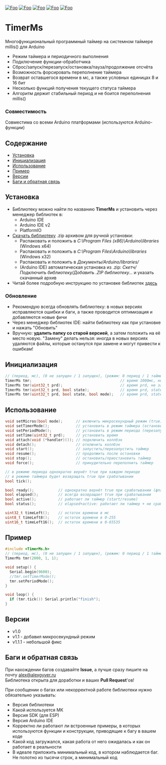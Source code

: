 [![Foo](https://img.shields.io/badge/Version-1.1-brightgreen.svg?style=flat-square)](#versions)
[![Foo](https://img.shields.io/badge/Website-AlexGyver.ru-blue.svg?style=flat-square)](https://alexgyver.ru/)
[![Foo](https://img.shields.io/badge/%E2%82%BD$%E2%82%AC%20%D0%9D%D0%B0%20%D0%BF%D0%B8%D0%B2%D0%BE-%D1%81%20%D1%80%D1%8B%D0%B1%D0%BA%D0%BE%D0%B9-orange.svg?style=flat-square)](https://alexgyver.ru/support_alex/)
[![Foo](https://img.shields.io/badge/README-ENGLISH-blueviolet.svg?style=flat-square)](https://github-com.translate.goog/GyverLibs/TimerMs?_x_tr_sl=ru&_x_tr_tl=en) 
[![Foo](https://img.shields.io/badge/ПОДПИСАТЬСЯ-НА%20ОБНОВЛЕНИЯ-brightgreen.svg?style=social&logo=telegram&color=blue)](https://t.me/GyverLibs)


# TimerMs
Многофункциональный программный таймер на системном таймере millis() для Arduino
- Режим таймера и периодичного выполнения
- Подключение функции-обработчика
- Сброс/запуск/перезапуск/остановка/пауза/продолжение отсчёта
- Возможность форсировать переполнение таймера
- Возврат оставшегося времени в мс, а также условных единицах 8 и 16 бит
- Несколько функций получения текущего статуса таймера
- Алгоритм держит стабильный период и не боится переполнения millis()

### Совместимость
Совместима со всеми Arduino платформами (используются Arduino-функции)

## Содержание
- [Установка](#install)
- [Инициализация](#init)
- [Использование](#usage)
- [Пример](#example)
- [Версии](#versions)
- [Баги и обратная связь](#feedback)

<a id="install"></a>
## Установка
- Библиотеку можно найти по названию **TimerMs** и установить через менеджер библиотек в:
    - Arduino IDE
    - Arduino IDE v2
    - PlatformIO
- [Скачать библиотеку](https://github.com/GyverLibs/TimerMs/archive/refs/heads/main.zip) .zip архивом для ручной установки:
    - Распаковать и положить в *C:\Program Files (x86)\Arduino\libraries* (Windows x64)
    - Распаковать и положить в *C:\Program Files\Arduino\libraries* (Windows x32)
    - Распаковать и положить в *Документы/Arduino/libraries/*
    - (Arduino IDE) автоматическая установка из .zip: *Скетч/Подключить библиотеку/Добавить .ZIP библиотеку…* и указать скачанный архив
- Читай более подробную инструкцию по установке библиотек [здесь](https://alexgyver.ru/arduino-first/#%D0%A3%D1%81%D1%82%D0%B0%D0%BD%D0%BE%D0%B2%D0%BA%D0%B0_%D0%B1%D0%B8%D0%B1%D0%BB%D0%B8%D0%BE%D1%82%D0%B5%D0%BA)
### Обновление
- Рекомендую всегда обновлять библиотеку: в новых версиях исправляются ошибки и баги, а также проводится оптимизация и добавляются новые фичи
- Через менеджер библиотек IDE: найти библиотеку как при установке и нажать "Обновить"
- Вручную: **удалить папку со старой версией**, а затем положить на её место новую. "Замену" делать нельзя: иногда в новых версиях удаляются файлы, которые останутся при замене и могут привести к ошибкам!


<a id="init"></a>
## Инициализация
```cpp
// (период, мс), (0 не запущен / 1 запущен), (режим: 0 период / 1 таймер)
TimerMs tmr;                                        // время 1000мс, не запущен, режим периода
TimerMs tmr(uint32_t prd);                          // время prd, не запущен, режим периода
TimerMs tmr(uint32_t prd, bool state);              // время prd, state статус, режим периода
TimerMs tmr(uint32_t prd, bool state, bool mode);   // время prd, state статус, mode: 0 период / 1 таймер
```

<a id="usage"></a>
## Использование
```cpp
void setMicros(bool mode);      // включить микросекундный режим (true)
void setTimerMode();            // установить в режим таймера (остановится после срабатывания)
void setPeriodMode();  			// установить в режим периода (перезапустится после срабатывания)
void setTime(uint32_t prd);     // установить время
void attach(void (*handler)()); // подключить коллбэк
void detach();                  // отключить коллбэк
void start();                   // запустить/перезапустить таймер
void resume();                  // продолжить после остановки
void stop();                    // остановить/приостановить таймер
void force();                   // принудительно переполнить таймер

// в режиме периода однократно вернёт true при каждом периоде
// в режиме таймера будет возвращать true при срабатывании
bool tick();

bool ready();           // однократно вернёт true при срабатывании (флаг)
bool elapsed();         // всегда возвращает true при срабатывании
bool active();          // работает ли таймер (start/resume)
bool status();          // elapsed+active: работает ли таймер + не сработал ли он

uint32_t timeLeft();    // остаток времени в мс
uint8_t timeLeft8();    // остаток времени в 0-255
uint16_t timeLeft16();  // остаток времени в 0-65535
```

<a id="example"></a>
## Пример
```cpp
#include <TimerMs.h>
// (период, мс), (0 не запущен / 1 запущен), (режим: 0 период / 1 таймер)
TimerMs tmr(2000, 1, 1);

void setup() {
  Serial.begin(9600);
  //tmr.setTimerMode();
  tmr.setPeriodMode();
}

void loop() {
  if (tmr.tick()) Serial.println("finish");
}
```

<a id="versions"></a>
## Версии
- v1.0
- v1.1 - добавил микросекундный режим
- v1.1.1 - небольшой фикс

<a id="feedback"></a>
## Баги и обратная связь
При нахождении багов создавайте **Issue**, а лучше сразу пишите на почту [alex@alexgyver.ru](mailto:alex@alexgyver.ru)  
Библиотека открыта для доработки и ваших **Pull Request**'ов!


При сообщении о багах или некорректной работе библиотеки нужно обязательно указывать:
- Версия библиотеки
- Какой используется МК
- Версия SDK (для ESP)
- Версия Arduino IDE
- Корректно ли работают ли встроенные примеры, в которых используются функции и конструкции, приводящие к багу в вашем коде
- Какой код загружался, какая работа от него ожидалась и как он работает в реальности
- В идеале приложить минимальный код, в котором наблюдается баг. Не полотно из тысячи строк, а минимальный код
